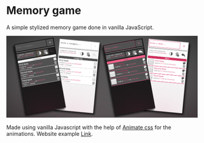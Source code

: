 # Memory game

A simple stylized memory game done in vanilla JavaScript.

![To Do List logo](https://github.com/Faneste/To-do-list-App/blob/master/design/dark-light-theme.jpg "Dark and Light theme")

Made using vanilla Javascript with the help of [Animate css](https://daneden.github.io/animate.css/) for the animations.
Website example [Link](http://todolistwebsite.epizy.com/).
